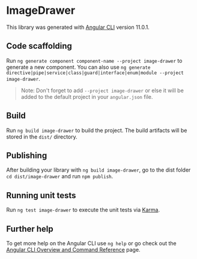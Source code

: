 # ImageDrawer

This library was generated with [Angular CLI](https://github.com/angular/angular-cli) version 11.0.1.

## Code scaffolding

Run `ng generate component component-name --project image-drawer` to generate a new component. You can also use `ng generate directive|pipe|service|class|guard|interface|enum|module --project image-drawer`.
> Note: Don't forget to add `--project image-drawer` or else it will be added to the default project in your `angular.json` file. 

## Build

Run `ng build image-drawer` to build the project. The build artifacts will be stored in the `dist/` directory.

## Publishing

After building your library with `ng build image-drawer`, go to the dist folder `cd dist/image-drawer` and run `npm publish`.

## Running unit tests

Run `ng test image-drawer` to execute the unit tests via [Karma](https://karma-runner.github.io).

## Further help

To get more help on the Angular CLI use `ng help` or go check out the [Angular CLI Overview and Command Reference](https://angular.io/cli) page.
